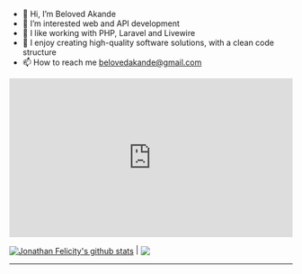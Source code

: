 
- 👋 Hi, I’m Beloved Akande
- 👀 I’m interested web and API development
- 🌱 I like working with PHP, Laravel and Livewire
- 💞️ I enjoy creating high-quality software solutions,  with a clean code structure
- 📫 How to reach me belovedakande@gmail.com

<div style="width:100%;height:0;padding-bottom:56%;position:relative;"><iframe src="https://giphy.com/embed/RbDKaczqWovIugyJmW" width="100%" height="100%" style="position:absolute" frameBorder="0" class="giphy-embed" allowFullScreen></iframe></div>




<a href="https://github.com/beloved46/github-readme-stats"><img align="center" src="https://github-readme-stats.vercel.app/api?username=beloved46&show_icons=true&include_all_commits=true&theme=buefy&hide_border=true" alt="Jonathan Felicity's github stats" /></a> | <a href="https://github.com/beloved46/github-readme-stats"><img align="center" src="https://github-readme-stats.vercel.app/api/top-langs/?username=beloved46&layout=compact&theme=buefy&hide_border=true" /></a> 

---

